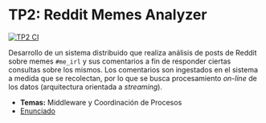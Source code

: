 # TP2: Reddit Memes Analyzer

[![TP2 CI](https://github.com/mauro7x/distribuidos/actions/workflows/tp2_ci.yaml/badge.svg)](https://github.com/mauro7x/distribuidos/actions/workflows/tp2_ci.yaml)

Desarrollo de un sistema distribuido que realiza análisis de posts de Reddit sobre memes `#me_irl` y sus comentarios a fin de responder ciertas consultas sobre los mismos. Los comentarios son ingestados en el sistema a medida que se recolectan, por lo que se busca procesamiento _on-line_ de los datos (arquitectura orientada a _streaming_).

- **Temas:** Middleware y Coordinación de Procesos
- [Enunciado](./docs/Enunciado.pdf)
